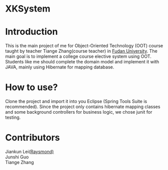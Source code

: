XKSystem
========

Introduction
=============
This is the main project of me for Object-Oriented Technology (OOT) course taught by teacher Tiange Zhang(course teacher) in <a href="http://www.fudan.edu.cn">Fudan University</a>. The main goal is to implement a college course elective system using OOT. Students like me should complete the domain model and implement it with JAVA, mainly using Hibernate for mapping database.

How to use?
============
Clone the project and import it into you Eclipse (Spring Tools Suite is recommended). Since the project only contains hibernate mapping classes and some background controllers for business logic, we chose junit for testing.

Contributors
=============
Jiankun Lei(<a href="http://raysmond.com">Raysmond)</a><br/>
Junshi Guo <br/>
Tiange Zhang 

